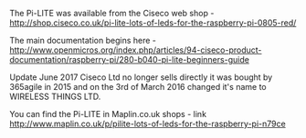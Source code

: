 The Pi-LITE was available from the Ciseco web shop - http://shop.ciseco.co.uk/pi-lite-lots-of-leds-for-the-raspberry-pi-0805-red/
 
The main documentation begins here - http://www.openmicros.org/index.php/articles/94-ciseco-product-documentation/raspberry-pi/280-b040-pi-lite-beginners-guide

Update June 2017
Ciseco Ltd no longer sells directly it was bought by 365agile in 2015 and on the 3rd of March 2016 changed it's name to WIRELESS THINGS LTD.

You can find the Pi-LITE in Maplin.co.uk shops - link http://www.maplin.co.uk/p/pilite-lots-of-leds-for-the-raspberry-pi-n79ce
